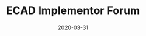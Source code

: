 ---
title: ECAD Implementor Forum
summary: "The ECAD-IF is an association of tool manufacturers and vendors that implement the standards published by the VES-WF.<br/>



The objective is to support implementation projects and to ensure inter-operability between the different platforms."
tags:
- Project Group
date: "2020-03-31"

# Optional external URL for project (replaces project detail page).
external_link: https://www.prostep.org/en/projects/ecad-implementor-forum/

image:
  focal_point: Smart

weight: 50
---